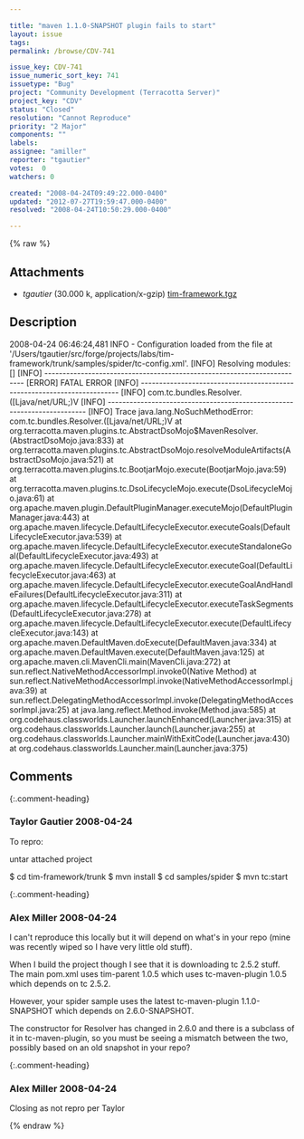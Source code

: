 ```yaml
---

title: "maven 1.1.0-SNAPSHOT plugin fails to start"
layout: issue
tags: 
permalink: /browse/CDV-741

issue_key: CDV-741
issue_numeric_sort_key: 741
issuetype: "Bug"
project: "Community Development (Terracotta Server)"
project_key: "CDV"
status: "Closed"
resolution: "Cannot Reproduce"
priority: "2 Major"
components: ""
labels: 
assignee: "amiller"
reporter: "tgautier"
votes:  0
watchers: 0

created: "2008-04-24T09:49:22.000-0400"
updated: "2012-07-27T19:59:47.000-0400"
resolved: "2008-04-24T10:50:29.000-0400"

---
```




{% raw %}


## Attachments

* <em>tgautier</em> (30.000 k, application/x-gzip) [tim-framework.tgz](/attachments/CDV/CDV-741/tim-framework.tgz)




## Description

<div markdown="1" class="description">

2008-04-24 06:46:24,481 INFO - Configuration loaded from the file at '/Users/tgautier/src/forge/projects/labs/tim-framework/trunk/samples/spider/tc-config.xml'.
[INFO] Resolving modules: [<xml-fragment name="tim-framework" version="1.0.0-SNAPSHOT" xmlns:con="http://www.terracotta.org/config"/>]
[INFO] ------------------------------------------------------------------------
[ERROR] FATAL ERROR
[INFO] ------------------------------------------------------------------------
[INFO] com.tc.bundles.Resolver.<init>([Ljava/net/URL;)V
[INFO] ------------------------------------------------------------------------
[INFO] Trace
java.lang.NoSuchMethodError: com.tc.bundles.Resolver.<init>([Ljava/net/URL;)V
	at org.terracotta.maven.plugins.tc.AbstractDsoMojo$MavenResolver.<init>(AbstractDsoMojo.java:833)
	at org.terracotta.maven.plugins.tc.AbstractDsoMojo.resolveModuleArtifacts(AbstractDsoMojo.java:521)
	at org.terracotta.maven.plugins.tc.BootjarMojo.execute(BootjarMojo.java:59)
	at org.terracotta.maven.plugins.tc.DsoLifecycleMojo.execute(DsoLifecycleMojo.java:61)
	at org.apache.maven.plugin.DefaultPluginManager.executeMojo(DefaultPluginManager.java:443)
	at org.apache.maven.lifecycle.DefaultLifecycleExecutor.executeGoals(DefaultLifecycleExecutor.java:539)
	at org.apache.maven.lifecycle.DefaultLifecycleExecutor.executeStandaloneGoal(DefaultLifecycleExecutor.java:493)
	at org.apache.maven.lifecycle.DefaultLifecycleExecutor.executeGoal(DefaultLifecycleExecutor.java:463)
	at org.apache.maven.lifecycle.DefaultLifecycleExecutor.executeGoalAndHandleFailures(DefaultLifecycleExecutor.java:311)
	at org.apache.maven.lifecycle.DefaultLifecycleExecutor.executeTaskSegments(DefaultLifecycleExecutor.java:278)
	at org.apache.maven.lifecycle.DefaultLifecycleExecutor.execute(DefaultLifecycleExecutor.java:143)
	at org.apache.maven.DefaultMaven.doExecute(DefaultMaven.java:334)
	at org.apache.maven.DefaultMaven.execute(DefaultMaven.java:125)
	at org.apache.maven.cli.MavenCli.main(MavenCli.java:272)
	at sun.reflect.NativeMethodAccessorImpl.invoke0(Native Method)
	at sun.reflect.NativeMethodAccessorImpl.invoke(NativeMethodAccessorImpl.java:39)
	at sun.reflect.DelegatingMethodAccessorImpl.invoke(DelegatingMethodAccessorImpl.java:25)
	at java.lang.reflect.Method.invoke(Method.java:585)
	at org.codehaus.classworlds.Launcher.launchEnhanced(Launcher.java:315)
	at org.codehaus.classworlds.Launcher.launch(Launcher.java:255)
	at org.codehaus.classworlds.Launcher.mainWithExitCode(Launcher.java:430)
	at org.codehaus.classworlds.Launcher.main(Launcher.java:375)



</div>

## Comments


{:.comment-heading}
### **Taylor Gautier** <span class="date">2008-04-24</span>

<div markdown="1" class="comment">

To repro:

untar attached project

$ cd tim-framework/trunk
$ mvn install
$ cd samples/spider
$ mvn tc:start



</div>


{:.comment-heading}
### **Alex Miller** <span class="date">2008-04-24</span>

<div markdown="1" class="comment">

I can't reproduce this locally but it will depend on what's in your repo (mine was recently wiped so I have very little old stuff).  

When I build the project though I see that it is downloading tc 2.5.2 stuff.  The main pom.xml uses tim-parent 1.0.5 which uses tc-maven-plugin 1.0.5 which depends on tc 2.5.2.

However, your spider sample uses the latest tc-maven-plugin 1.1.0-SNAPSHOT which depends on 2.6.0-SNAPSHOT.  

The constructor for Resolver has changed in 2.6.0 and there is a subclass of it in tc-maven-plugin, so you must be seeing a mismatch between the two, possibly based on an old snapshot in your repo?

</div>


{:.comment-heading}
### **Alex Miller** <span class="date">2008-04-24</span>

<div markdown="1" class="comment">

Closing as not repro per Taylor

</div>



{% endraw %}
